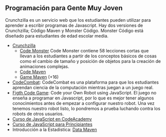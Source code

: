 ## Programación para Gente Muy Joven


Crunchzilla es un servicio web que los estudiantes pueden utilizar
para aprender a escribir programas de Javascript. Hay dos versiones
de Crunchzilla; Código Maven y Monster Código. Monster Código está
diseñado para estudiantes de edad escolar media.


* [Crunchzilla](http://www.crunchzilla.com/)
  - [Code Monster](http://www.crunchzilla.com/code-monster)
    Code Monster  contiene 58 lecciones cortas que llevan a los estudiantes a partir de los conceptos básicos de cosas como el cambio de tamaño y posición de objetos para la creación de animaciones complejas.
  - [Code Maven](http://www.crunchzilla.com/code-maven)
  - [Game Maven](http://www.crunchzilla.com/game-maven) (+16)
* [CodeCombat](https://codecombat.com): CodeCombat es una plataforma para que los estudiantes aprendan ciencia de la computación mientras juegan a un juego real.
* [Figth Code Game](http://beta.fightcodegame.com/): Code your Own Robot using JavaScript. El juego no enseña a programar en Javascript, por lo que es mejor tener algunos conocimientos antes de empezar a configurar nuestro robot. Una vez tenemos nuestro robot listo, lo pondremos a prueba luchando contra los robots de otros usuarios.
* [Curso de JavaScript en CodeAcademy](https://www.codecademy.com/es/tracks/javascript-traduccion-al-espanol-america-latina-clone)
* [Curso de JavaScript para Principiantes](https://www.youtube.com/results?sp=SBTqAwA%253D&q=javascript+para+principiantes)
* Introducción a la Estadistica: [Data Maven](http://www.crunchzilla.com/data-maven)
